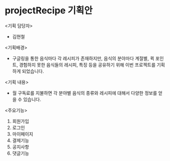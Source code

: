 # projectRecipe 기획안

<기획 담당자>
 - 김현철
 
<기획배경>
- 구글링을 통한 음식마다 각 레시피가 존재하지만, 음식의 분야마다 계절별, 퀵 포인트, 경험하지 못한 음식들의 레시피, 특징 등을 공유하기 위해 이번 프로젝트를 기획하게 되었습니다.

<기획 내용>
- 월 구독료를 지불하면 각 분야별 음식의 종류와 레시피에 대해서 다양한 정보를 얻을 수 있습니다.

<주요기능>
  1. 회원가입
  2. 로그인
  3. 마이페이지
  4. 결제기능
  5. 공지사항
  6. 댓글기능
